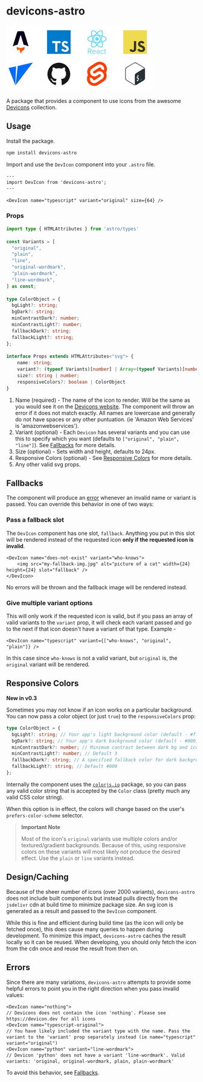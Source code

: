 # devicons-astro

![Devicons](package/icons.jpg)

A package that provides a component to use icons from the awesome [Devicons](https://devicon.dev/) collection.

## Usage

Install the package.

```bash
npm install devicons-astro
```

Import and use the `DevIcon` component into your `.astro` file.

```astro
---
import DevIcon from 'devicons-astro';
---

<DevIcon name="typescript" variant="original" size={64} />
```

### Props

```ts
import type { HTMLAttributes } from 'astro/types'

const Variants = [
  "original",
  "plain",
  "line",
  "original-wordmark",
  "plain-wordmark",
  "line-wordmark",
] as const;

type ColorObject = {
  bgLight?: string;
  bgDark?: string;
  minContrastDark?: number;
  minContrastLight?: number;
  fallbackDark?: string;
  fallbackLight?: string;
};

interface Props extends HTMLAttributes<"svg"> {
    name: string;
    variant?: (typeof Variants)[number] | Array<(typeof Variants)[number]>;
    size?: string | number;
    responsiveColors?: boolean | ColorObject
}
```

1. Name (required) - The name of the icon to render. Will be the same as you would see it on the [Devicons website](https://devicon.dev).
The component will throw an error if it does not match exactly. All names are lowercase and generally do not have spaces or any other puntuation.
(ie 'Amazon Web Services' is 'amazonwebservices').
2. Variant (optional) - Each `Devicon` has several variants and you can use this to specify which you want (defaults to `["original", "plain", "line"]`). See [Fallbacks](#fallbacks) for more details.
3. Size (optional) - Sets width and height, defaults to 24px.
4. Responsive Colors (optional) - See [Responsive Colors](#responsive-colors) for more details.
5. Any other valid svg props.

## Fallbacks

The component will produce an [error](#errors) whenever an invalid name or variant is passed. You can override this behavior in one of two ways:

### Pass a fallback slot

The `DevIcon` component has one slot, `fallback`. Anything you put in this slot will be rendered instead of the requested icon **only if the requested icon is invalid**.

```astro
<DevIcon name="does-not-exist" variant="who-knows">
    <img src="my-fallback-img.jpg" alt="picture of a cat" width={24} height={24} slot="fallback" />
</DevIcon>
```

No errors will be thrown and the fallback image will be rendered instead.

### Give multiple variant options

This will only work if the requested icon is valid, but if you pass an array of valid variants to the `variant` prop, it will check each variant passed and go to the next if that
icon doesn't have a variant of that type. Example -

```astro
<DevIcon name="typescript" variant={["who-knows", "original", "plain"]} />
```

In this case since `who-knows` is not a valid variant, but `original` is, the `original` variant will be rendered.

## Responsive Colors

**New in v0.3**

Sometimes you may not know if an icon works on a particular background. You can now pass a color object (or just `true`) to the `responsiveColors` prop:

```ts
type ColorObject = {
  bgLight?: string; // Your app's light background color (default - #fff)
  bgDark?: string; // Your app's dark background color (default - #000)
  minContrastDark?: number; // Minimum contrast between dark bg and icon color (defaults to 3 based on WCAG standards - https://webaim.org/resources/contrastchecker)
  minContrastLight?: number; // Default 3
  fallbackDark?: string; // A specified fallback color for dark backgrounds if contrast isn't reached (default - #fff)
  fallbackLight?: string; // Default #000
};
```

Internally the component uses the [`colorjs.io`](https://colorjs.io) package, so you can pass any valid color string that is accepted by the `Color` class (pretty much any valid CSS color string).

When this option is in effect, the colors will change based on the user's `prefers-color-scheme` selector.

> **Important Note**
>
> Most of the icon's `original` variants use multiple colors and/or textured/gradient backgrounds. Because of this, using responsive colors on these variants will most likely
> not produce the desired effect. Use the `plain` or `line` variants instead.

## Design/Caching

Because of the sheer number of icons (over 2000 variants), `devicons-astro` does not include built components but instead
pulls directly from the `jsdelivr` cdn at build time to minimize package size. An svg icon is generated as a result and passed to the `DevIcon` component.

While this is fine and efficient during build time (as the icon will only be fetched once), this does cause many queries to happen during development.
To minimize this impact, `devicons-astro` caches the result locally so it can be reused. When developing, you should only fetch the icon from the cdn once and reuse the
result from then on.

## Errors

Since there are many variations, `devicons-astro` attempts to provide some helpful errors to point you in the right direction when you pass invalid values:

```astro
<DevIcon name="nothing">
// Devicons does not contain the icon 'nothing'. Please see https://devicon.dev for all icons
<DevIcon name="typescript-original">
// You have likely included the variant type with the name. Pass the variant to the 'variant' prop separately instead (ie name="typescript" variant="original")
<DevIcon name="python" variant="line-wordmark">
// Devicon 'python' does not have a variant 'line-wordmark'. Valid variants: 'original, original-wordmark, plain, plain-wordmark'
```

To avoid this behavior, see [Fallbacks](#fallbacks).
